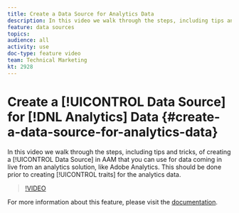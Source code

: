 ```yaml
---
title: Create a Data Source for Analytics Data
description: In this video we walk through the steps, including tips and tricks, of creating a Data Source in AAM that you can use for data coming in live from an analytics solution, like Adobe Analytics. This should be done prior to creating traits for the analytics data.
feature: data sources
topics: 
audience: all
activity: use
doc-type: feature video
team: Technical Marketing
kt: 2928
---
```


# Create a [!UICONTROL Data Source] for [!DNL Analytics] Data {#create-a-data-source-for-analytics-data}

In this video we walk through the steps, including tips and tricks, of creating a [!UICONTROL Data Source] in AAM that you can use for data coming in live from an analytics solution, like Adobe Analytics. This should be done prior to creating [!UICONTROL traits] for the analytics data.

>[!VIDEO](https://video.tv.adobe.com/v/27329/?quality=12)

For more information about this feature, please visit the [documentation](https://marketing.adobe.com/resources/help/en_US/aam/c_datasources.html).

